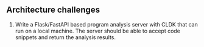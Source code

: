## Architecture challenges

1. Write a Flask/FastAPI based program analysis server with CLDK that can run on a local machine. The server should be able to accept code snippets and return the analysis results.

